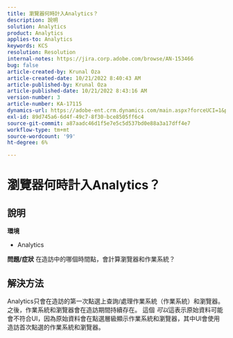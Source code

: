 ```yaml
---
title: 瀏覽器何時計入Analytics？
description: 說明
solution: Analytics
product: Analytics
applies-to: Analytics
keywords: KCS
resolution: Resolution
internal-notes: https://jira.corp.adobe.com/browse/AN-153466
bug: false
article-created-by: Krunal Oza
article-created-date: 10/21/2022 8:40:43 AM
article-published-by: Krunal Oza
article-published-date: 10/21/2022 8:43:16 AM
version-number: 3
article-number: KA-17115
dynamics-url: https://adobe-ent.crm.dynamics.com/main.aspx?forceUCI=1&pagetype=entityrecord&etn=knowledgearticle&id=d401d507-1c51-ed11-bba2-0022480867fb
exl-id: 89d745a6-6d4f-49c7-8f30-bce8505ff6c4
source-git-commit: a87aadc46d1f5e7e5c5d537bd0e88a3a17dff4e7
workflow-type: tm+mt
source-wordcount: '99'
ht-degree: 6%

---
```


# 瀏覽器何時計入Analytics？

## 說明

<b>環境</b>
- Analytics



<b>問題/症狀</b>
在造訪中的哪個時間點，會計算瀏覽器和作業系統？


## 解決方法


Analytics只會在造訪的第一次點選上查詢/處理作業系統（作業系統）和瀏覽器。 之後，作業系統和瀏覽器會在造訪期間持續存在。 這個 *可以*&#x200B;這表示原始資料可能會不符合UI，因為原始資料會在點選層級顯示作業系統和瀏覽器，其中UI會使用造訪首次點選的作業系統和瀏覽器。
